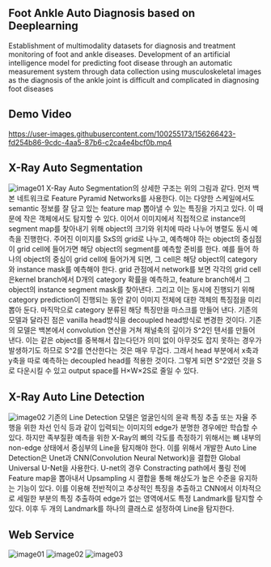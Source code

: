 ## Foot Ankle Auto Diagnosis based on Deeplearning
Establishment of multimodality datasets for diagnosis and treatment monitoring of foot and ankle diseases. Development of an artificial intelligence model for predicting foot disease through an automatic measurement system through data collection using musculoskeletal images as the diagnosis of the ankle joint is difficult and complicated in diagnosing foot diseases

## Demo Video
https://user-images.githubusercontent.com/100255173/156266423-fd254b86-9cdc-4aa5-87b6-c2ca4e4bcf0b.mp4

## X-Ray Auto Segmentation
![image01](https://user-images.githubusercontent.com/100255173/156273017-ba91890b-a486-44db-b4e8-9c5680f658df.png)
X-Ray Auto Segmentation의 상세한 구조는 위의 그림과 같다. 먼저 백본 네트워크로 Feature Pyramid Networks를 사용한다. 이는 다양한 스케일에서도 semantic 정보를 잘 담고 있는 feature map 뽑아낼 수 있는 특징을 가지고 있다. 이 때문에 작은 객체에서도 탐지할 수 있다. 이어서 이미지에서 직접적으로 instance의 segment map를 찾아내기 위해 object의 크기와 위치에 따라 나누어 병렬도 동시 예측을 진행한다. 주어진 이미지를 SxS의 grid로 나누고, 예측해야 하는 object의 중심점이 grid cell에 들어가면 해당 object의 segment를 예측할 준비를 한다. 예를 들어 하나의 object의 중심이 grid cell에 들어가게 되면, 그 cell은 해당 object의 category와 instance mask를 예측해야 한다. grid 관점에서 network를 보면 각각의 grid cell은kernel branch에서 D개의 category 확률을 예측하고, feature branch에서 그 object의 instance segment mask를 찾아낸다. 그리고 이는 동시에 진행되기 위해 category prediction이 진행되는 동안 같이 이미지 전체에 대한 객체의 특징점을 미리 뽑아 둔다. 마직막으로 category 분류된 해당 특징만을 마스크를 만들어 낸다. 
기존의 모델과 달라진 점은 vanilla head방식을 decoupled head방식로 변경한 것이다. 기존의 모델은 백본에서 convolution 연산을 거쳐 채널축의 깊이가 S^2인 텐서를 만들어 낸다. 이는 같은 object를 중복해서 잡는다던가 의미 없이 아무것도 잡지 못하는 경우가 발생하기도 하므로 S^2를 연산한다는 것은 매우 무겁다. 그래서 head 부분에서 x축과 y축을 따로 예측하는 decoupled head를 적용한 것이다. 그렇게 되면 S^2였던 것을 S로 다운시킬 수 있고 output space를 H×W×2S로 줄일 수 있다. 

## X-Ray Auto Line Detection
![image02](https://user-images.githubusercontent.com/100255173/156273197-645f83e5-6d42-4054-be83-612f5ed2de99.png)
기존의 Line Detection 모델은 얼굴인식의 윤곽 특징 추출 또는 자율 주행을 위한 차선 인식 등과 같이 입력되는 이미지의 edge가 분명한 경우에만 학습할 수 있다. 
하지만 족부질환 예측을 위한 X-Ray의 뼈의 각도를 측정하기 위해서는 뼈 내부의 non-edge 상태에서 중심부의 Line을 탐지해야 한다. 이를 위해서 개발한 Auto Line Detection은 Unet과 CNN(Convolution Neural Network)을 결합한 Global Universal U-Net을 사용한다. U-net의 경우 Constracting path에서 풀링 전에 Feature map을 뽑아내서 Upsampling 시 결합을 통해 해상도가 높은 수준을 유지하는 기능이 있다. 이를 이용해 전반적이고 추상적인 특징을 추출하고 CNN에서 이차적으로 세밀한 부분의 특징 추출하여 edge가 없는 영역에서도 특정 Landmark를 탐지할 수 있다. 이후 두 개의 Landmark를 하나의 클래스로 설정하여 Line을 탐지한다. 

## Web Service
![image01](https://user-images.githubusercontent.com/100255173/156273575-e9769395-f964-4753-88cf-539f78fc49d6.png)
![image02](https://user-images.githubusercontent.com/100255173/156273593-20be475a-b693-4a05-b022-35deb708a2f9.png)
![image03](https://user-images.githubusercontent.com/100255173/156273608-d0538857-7074-4c79-9c89-4ede8b45d9f5.png)
